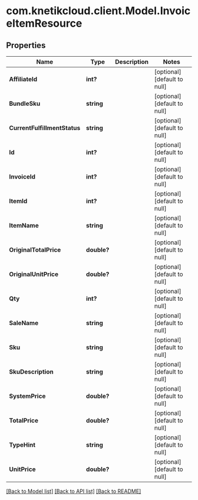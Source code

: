 # com.knetikcloud.client.Model.InvoiceItemResource
## Properties

Name | Type | Description | Notes
------------ | ------------- | ------------- | -------------
**AffiliateId** | **int?** |  | [optional] [default to null]
**BundleSku** | **string** |  | [optional] [default to null]
**CurrentFulfillmentStatus** | **string** |  | [optional] [default to null]
**Id** | **int?** |  | [optional] [default to null]
**InvoiceId** | **int?** |  | [optional] [default to null]
**ItemId** | **int?** |  | [optional] [default to null]
**ItemName** | **string** |  | [optional] [default to null]
**OriginalTotalPrice** | **double?** |  | [optional] [default to null]
**OriginalUnitPrice** | **double?** |  | [optional] [default to null]
**Qty** | **int?** |  | [optional] [default to null]
**SaleName** | **string** |  | [optional] [default to null]
**Sku** | **string** |  | [optional] [default to null]
**SkuDescription** | **string** |  | [optional] [default to null]
**SystemPrice** | **double?** |  | [optional] [default to null]
**TotalPrice** | **double?** |  | [optional] [default to null]
**TypeHint** | **string** |  | [optional] [default to null]
**UnitPrice** | **double?** |  | [optional] [default to null]

[[Back to Model list]](../README.md#documentation-for-models) [[Back to API list]](../README.md#documentation-for-api-endpoints) [[Back to README]](../README.md)

